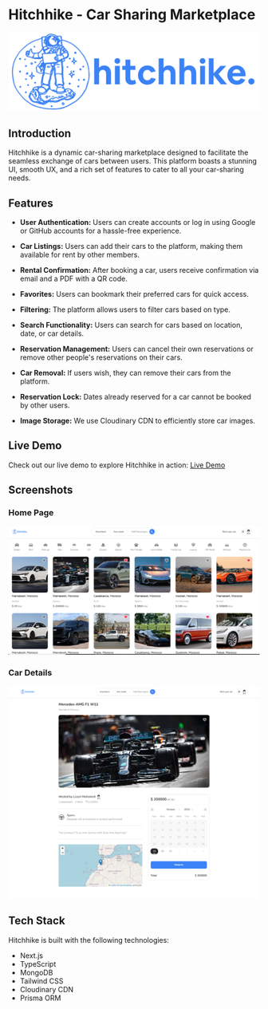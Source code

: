 # Hitchhike - Car Sharing Marketplace

![Hitchhike Logo](/public/readme/logo.png)

## Introduction

Hitchhike is a dynamic car-sharing marketplace designed to facilitate the seamless exchange of cars between users. This platform boasts a stunning UI, smooth UX, and a rich set of features to cater to all your car-sharing needs.

## Features

- **User Authentication:** Users can create accounts or log in using Google or GitHub accounts for a hassle-free experience.

- **Car Listings:** Users can add their cars to the platform, making them available for rent by other members.

- **Rental Confirmation:** After booking a car, users receive confirmation via email and a PDF with a QR code.

- **Favorites:** Users can bookmark their preferred cars for quick access.

- **Filtering:** The platform allows users to filter cars based on type.

- **Search Functionality:** Users can search for cars based on location, date, or car details.

- **Reservation Management:** Users can cancel their own reservations or remove other people's reservations on their cars.

- **Car Removal:** If users wish, they can remove their cars from the platform.

- **Reservation Lock:** Dates already reserved for a car cannot be booked by other users.

- **Image Storage:** We use Cloudinary CDN to efficiently store car images.

## Live Demo

Check out our live demo to explore Hitchhike in action: [Live Demo](https://hitchhike-car-marketplace.vercel.app/)

## Screenshots

### Home Page
![Home Page](/public/readme/home.png)

### Car Details
![Car Details](/public/readme/car-page.png)

## Tech Stack

Hitchhike is built with the following technologies:

- Next.js
- TypeScript
- MongoDB
- Tailwind CSS
- Cloudinary CDN
- Prisma ORM


